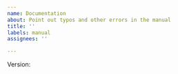 ```yaml
---
name: Documentation
about: Point out typos and other errors in the manual
title: ''
labels: manual
assignees: ''

---
```


Version: <!-- Please insert the version from the title page -->

<!-- Please state what is wrong and on which page. -->